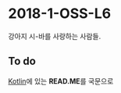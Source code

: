 # 2018-1-OSS-L6
강아지 시-바를 사랑하는 사람들.

## To do

[Kotlin](http://kotlinlang.org/)에 있는 **READ.ME**를 국문으로 
